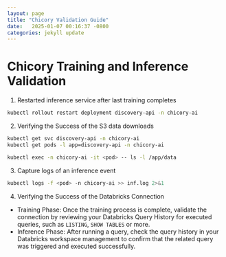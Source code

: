 ```yaml
---
layout: page
title: "Chicory Validation Guide"
date:   2025-01-07 00:16:37 -0800
categories: jekyll update
---
```


# Chicory Training and Inference Validation

1. Restarted inference service after last training completes
```sh
kubectl rollout restart deployment discovery-api -n chicory-ai
```

2. Verifying the Success of the S3 data downloads
```sh
kubectl get svc discovery-api -n chicory-ai
kubectl get pods -l app=discovery-api -n chicory-ai

kubectl exec -n chicory-ai -it <pod> -- ls -l /app/data
```

3. Capture logs of an inference event
```sh
kubectl logs -f <pod> -n chicory-ai >> inf.log 2>&1
```

4. Verifying the Success of the Databricks Connection
* Training Phase: Once the training process is complete, validate the connection by reviewing your Databricks Query History for executed queries, such as `LISTING`, `SHOW TABLES` or more.
* Inference Phase: After running a query, check the query history in your Databricks workspace management to confirm that the related query was triggered and executed successfully.
